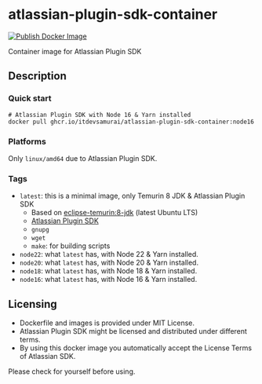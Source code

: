 # atlassian-plugin-sdk-container

[![Publish Docker Image](https://github.com/itdevsamurai/atlassian-plugin-sdk-container/actions/workflows/publish-docker-image.yml/badge.svg?branch=main)](https://github.com/itdevsamurai/atlassian-plugin-sdk-container/pkgs/container/atlassian-plugin-sdk-container)

Container image for Atlassian Plugin SDK

## Description

### Quick start

```shell
# Atlassian Plugin SDK with Node 16 & Yarn installed
docker pull ghcr.io/itdevsamurai/atlassian-plugin-sdk-container:node16
```

### Platforms

Only `linux/amd64` due to Atlassian Plugin SDK.

### Tags

* `latest`: this is a minimal image, only Temurin 8 JDK & Atlassian Plugin SDK
  * Based on [eclipse-temurin:8-jdk](https://hub.docker.com/_/eclipse-temurin) (latest Ubuntu LTS)
  * [Atlassian Plugin SDK](https://developer.atlassian.com/server/framework/atlassian-sdk/install-the-atlassian-sdk-on-a-linux-or-mac-system/)
  * `gnupg`
  * `wget`
  * `make`: for building scripts
* `node22`: what `latest` has, with Node 22 & Yarn installed.
* `node20`: what `latest` has, with Node 20 & Yarn installed.
* `node18`: what `latest` has, with Node 18 & Yarn installed.
* `node16`: what `latest` has, with Node 16 & Yarn installed.

## Licensing

* Dockerfile and images is provided under MIT License.
* Atlassian Plugin SDK might be licensed and distributed under different terms.
* By using this docker image you automatically accept the License Terms of Atlassian SDK.

Please check for yourself before using.
